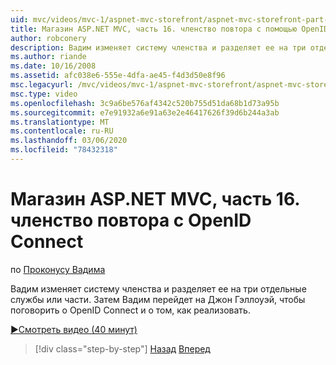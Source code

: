 ```yaml
---
uid: mvc/videos/mvc-1/aspnet-mvc-storefront/aspnet-mvc-storefront-part-16-membership-redo-with-openid
title: Магазин ASP.NET MVC, часть 16. членство повтора с помощью OpenID Connect | Документация Майкрософт
author: robconery
description: Вадим изменяет систему членства и разделяет ее на три отдельные службы или части. Затем Вадим перейдет на Джон Гэллоуэй, чтобы поговорить о OpenID Connect и о том, как простые...
ms.author: riande
ms.date: 10/16/2008
ms.assetid: afc038e6-555e-4dfa-ae45-f4d3d50e8f96
msc.legacyurl: /mvc/videos/mvc-1/aspnet-mvc-storefront/aspnet-mvc-storefront-part-16-membership-redo-with-openid
msc.type: video
ms.openlocfilehash: 3c9a6be576af4342c520b755d51da68b1d73a95b
ms.sourcegitcommit: e7e91932a6e91a63e2e46417626f39d6b244a3ab
ms.translationtype: MT
ms.contentlocale: ru-RU
ms.lasthandoff: 03/06/2020
ms.locfileid: "78432318"
---
```

# <a name="aspnet-mvc-storefront-part-16-membership-redo-with-openid"></a>Магазин ASP.NET MVC, часть 16. членство повтора с OpenID Connect

по [Проконусу Вадима](https://github.com/robconery)

Вадим изменяет систему членства и разделяет ее на три отдельные службы или части. Затем Вадим перейдет на Джон Гэллоуэй, чтобы поговорить о OpenID Connect и о том, как реализовать.

[&#9654;Смотреть видео (40 минут)](https://channel9.msdn.com/Blogs/ASP-NET-Site-Videos/aspnet-mvc-storefront-part-16-membership-redo-with-openid)

> [!div class="step-by-step"]
> [Назад](aspnet-mvc-storefront-part-15-public-code-review.md)
> [Вперед](aspnet-mvc-storefront-part-17-checkout-with-jeff-atwood.md)
